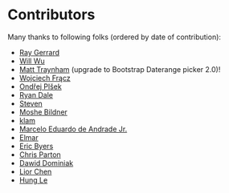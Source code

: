 # Contributors
Many thanks to following folks (ordered by date of contribution):

* [Ray Gerrard](https://github.com/raygerrard)
* [Will Wu](https://github.com/wubin1989)
* [Matt Traynham](https://github.com/mtraynham) (upgrade to Bootstrap Daterange picker 2.0)!
* [Wojciech Frącz](https://github.com/fracz)
* [Ondřej Plšek](https://github.com/ondrs)
* [Ryan Dale](https://github.com/RyanDale)
* [Steven](https://github.com/tcooc)
* [Moshe Bildner](https://github.com/mbildner)
* [klam](https://github.com/klam)
* [Marcelo Eduardo de Andrade Jr.](https://github.com/marcelinhov2)
* [Elmar](https://github.com/elm-)
* [Eric Byers](https://github.com/EricByers)
* [Chris Parton](https://github.com/chrisparton1991)
* [Dawid Dominiak](https://github.com/dawiddominiak)
* [Lior Chen](https://github.com/liorch88)
* [Hung Le](https://github.com/lexhung)
